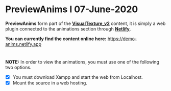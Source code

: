 # PreviewAnims l 07-June-2020
**PreviewAnims** form part of the **[VisualTexture_v2](https://github.com/KaizerHind/VisualTexture_Pawn_SA-MP_v2%29)** content, it is simply a web plugin connected to the animations section through **[Netlify](https://demo-anims.netlify.app/)**.

**You can currently find the content online here:** https://demo-anims.netlify.app
#
**NOTE:** In order to view the animations, you must use one of the following two options.

 - [x] You must download Xampp and start the web from Localhost.
 - [x] Mount the source in a web hosting.
